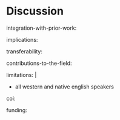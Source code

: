 # Discussion

integration-with-prior-work:

implications:

transferability:

contributions-to-the-field:

limitations: |
  
* all western and native english speakers

coi:

funding:
